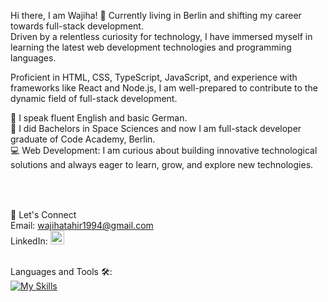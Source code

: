 Hi there, I am Wajiha! 👋
Currently living in Berlin and shifting my career towards full-stack development. <br>
Driven by a relentless curiosity for technology, I have immersed myself in learning the latest web development technologies and programming languages. 

Proficient in HTML, CSS, TypeScript, JavaScript, and experience with frameworks like React and Node.js, I am well-prepared to contribute to the dynamic field of full-stack development.

💬 I speak fluent English and basic German. <br>
🏢 I did Bachelors in Space Sciences and now I am full-stack developer graduate of Code Academy, Berlin. <br>
💻 Web Development: I am curious about building innovative technological solutions and always eager to learn, grow, and explore new technologies.

##
<br>
<br>
🚀 Let's Connect <br>
Email: <a href="mailto:wajihatahir1994@gmail.com">wajihatahir1994@gmail.com</a>
<br>
LinkedIn: 
<a href="https://www.linkedin.com/in/wajiha-tahir-569803124/">
<img src="https://upload.wikimedia.org/wikipedia/commons/thumb/8/81/LinkedIn_icon.svg/2048px-LinkedIn_icon.svg.png" alt="LinkedIn-icon" width="22px" height="22px"/>
</a>
<br>
<br>

Languages and Tools 🛠️:  <br>
[![My Skills](https://skillicons.dev/icons?i=js,html,css,github,react,ts,vite,firebase,mongodb,apollo,cpp,nodejs,vscode,figma&perline=10)](https://skillicons.dev)




